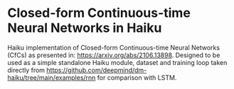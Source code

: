 # Closed-form Continuous-time Neural Networks in Haiku
Haiku implementation of Closed-form Continuous-time Neural Networks (CfCs) as presented in: https://arxiv.org/abs/2106.13898. 
Designed to be used as a simple standalone Haiku module, dataset and training loop taken directly from https://github.com/deepmind/dm-haiku/tree/main/examples/rnn for comparison with LSTM.
